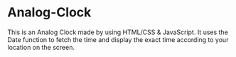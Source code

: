 # Analog-Clock
This is an Analog Clock made by using HTML/CSS &amp; JavaScript. It uses the Date function to fetch the time and display the exact time according to your location on the screen.

